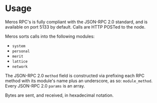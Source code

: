 # Usage

Meros RPC's is fully compliant with the JSON-RPC 2.0 standard, and is available on port 5133 by default. Calls are HTTP POSTed to the node.

Meros sorts calls into the following modules:
- `system`
- `personal`
- `merit`
- `lattice`
- `network`

The JSON-RPC 2.0 `method` field is constructed via prefixing each RPC method with its module's name plus an underscore, as so: `module_method`. Every JSON-RPC 2.0 `params` is an array.

Bytes are sent, and received, in hexadecimal notation.
